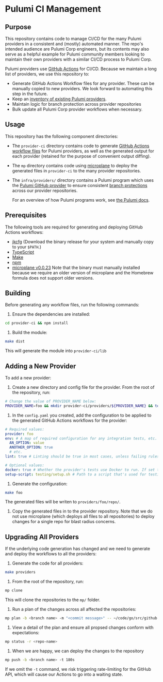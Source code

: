 # Pulumi CI Management

## Purpose

This repository contains code to manage CI/CD for the many Pulumi providers in a consistent and (mostly) automated manner.  The repo's intended audience are Pulumi Corp engineers, but its contents may also serve as a helpful example for Pulumi community members looking to maintain their own providers with a similar CI/CD process to Pulumi Corp.

Pulumi providers use [GitHub Actions](https://docs.github.com/en/actions) for CI/CD. Because we maintain a long list of providers, we use this repository to:

* Generate GitHub Actions Workflow files for any provider. These can be manually copied to new providers. We look forward to automating this step in the future.
* Keep an [inventory of existing Pulumi providers](./provider-ci/providers).
* Maintain logic for branch protection across provider repositories
* Bulk update all Pulumi Corp provider workflows when necessary.

## Usage

This repository has the following component directories:

* The `provider-ci` directory contains code to generate [GitHub Actions workflow files](https://docs.github.com/en/actions/learn-github-actions/workflow-syntax-for-github-actions) for Pulumi providers, as well as the generated output for each provider (retained for the purpose of convenient output diffing).
* The `mp` directory contains code using [microplane](https://github.com/Clever/microplane) to deploy the generated files in `provider-ci` to the many provider repositories.
* The `infra/providers/` directory contains a Pulumi program which uses the [Pulumi GitHub provider](https://www.pulumi.com/registry/packages/github/) to ensure consistent [branch protections](https://docs.github.com/en/repositories/configuring-branches-and-merges-in-your-repository/defining-the-mergeability-of-pull-requests/about-protected-branches) across our provider repositories.

  For an overview of how Pulumi programs work, see [the Pulumi docs](https://www.pulumi.com/docs/).

## Prerequisites

The following tools are required for generating and deploying GitHub Actions workflows:

* [jkcfg](https://github.com/jkcfg/jk/releases)  (Download the binary release for your system and manually copy to your `$PATH`.)
* [TypeScript](https://www.typescriptlang.org/)
* [Make](https://www.gnu.org/software/make/)
* [npm](https://www.npmjs.com/)
* [microplane v0.0.23](https://github.com/Clever/microplane/releases/tag/v0.0.23)  Note that the binary must manually installed because we require an older version of microplane and the Homebrew formula does not support older versions.

## Building

Before generating any workflow files, run the following commands:

1. Ensure the dependencies are installed:

  ```bash
  cd provider-ci && npm install
  ```

1. Build the module:

  ```bash
  make dist
  ```

  This will generate the module into `provider-ci/lib`

## Adding a New Provider

To add a new provider:

1. Create a new directory and config file for the provider.  From the root of the repository, run:

  ```bash
  # Change the value of PROVIDER_NAME below:
  PROVIDER_NAME=foo && mkdir provider-ci/providers/${PROVIDER_NAME} && touch providers/${PROVIDER_NAME}/config.yaml
  ```

1. In the `config.yaml` you created, add the configuration to be applied to the generated GitHub Actions workflows for the provider:

  ```yaml
  # Required values:
  provider: foo
  env: # A map of required configuration for any integration tests, etc.
    AN_OPTION: value
    ANOTHER_OPTION: true
    # etc.
  lint: true # Linting should be true in most cases, unless failing rules in the upstream provider makes this impractical.

  # Optional values:
  docker: true # Whether the provider's tests use Docker to run. If set to true, a file `testing/docker-compose.yml` must be present in the provider repository.
  setup-script: testing/setup.sh # Path to a script that's used for testing bootstraps
  ```

1. Generate the configuration:

  ```bash
  make foo
  ```

  The generated files will be writen to `providers/foo/repo/`.

1. Copy the generated files in to the provider repository.  Note that we do not use microplane (which deploys all files to all repositories) to deploy changes for a single repo for blast radius concerns.

## Upgrading All Providers

If the underlying code generation has changed and we need to generate and deploy the workflows to all the providers:

1. Generate the code for all providers:

  ```bash
  make providers
  ```

1. From the root of the repository, run:

  ```bash
  mp clone
  ```

  This will clone the repositories to the `mp/` folder. 
  
1. Run a plan of the changes across all affected the repositories:

  ```bash
  mp plan -b <branch name> -m "<commit message>" -- ~/code/go/src/github.com/pulumi/ci-mgmt/scripts/copy.sh ~/code/go/src/github.com/pulumi/ci-mgmt
  ```

1. View a detail of the plan and ensure all propsed changes conform with expectations:

  ```bash
  mp status -r <repo-name>
  ```

1. When we are happy, we can deploy the changes to the repository

  ```bash
  mp push -b <branch name> -t 180s
  ```

  If we omit the `-t` command, we risk triggering rate-limiting for the GitHub API, which will cause our Actions to go into a waiting state.
